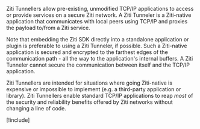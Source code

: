 Ziti Tunnellers allow pre-existing, unmodified TCP/IP applications to access or provide services on a secure Ziti network. A Ziti Tunneler is a Ziti-native application that communicates with local peers using TCP/IP and proxies the payload to/from a Ziti service.

Note that embedding the Ziti SDK directly into a standalone application or plugin is preferable to using a Ziti Tunneler, if possible. Such a Ziti-native application is secured and encrypted to the farthest edges of the communication path - all the way to the application's internal buffers. A Ziti Tunneler cannot secure the communication between itself and the TCP/IP application.

Ziti Tunnellers are intended for situations where going Ziti-native is expensive or impossible to implement (e.g. a third-party application or library). Ziti Tunnellers enable standard TCP/IP applications to reap _most_ of the security and reliability benefits offered by Ziti networks without changing a line of code.

[!include[](../downloads/tunneler.md)]
